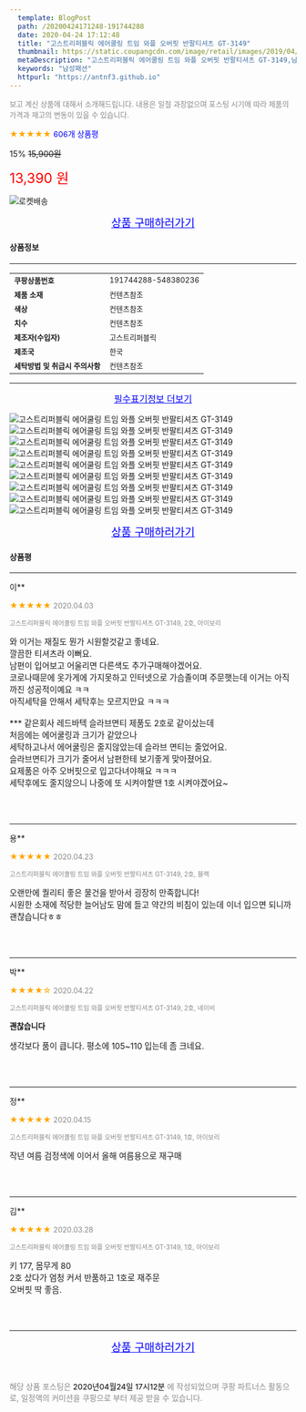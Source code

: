 ```yaml
---
  template: BlogPost
  path: /20200424171248-191744288
  date: 2020-04-24 17:12:48
  title: "고스트리퍼블릭 에어쿨링 트임 와플 오버핏 반팔티셔츠 GT-3149"
  thumbnail: https://static.coupangcdn.com/image/retail/images/2019/04/18/14/9/1cfccc4e-7ce0-4581-8dd5-bb32a2e9dfa8.jpg
  metaDescription: "고스트리퍼블릭 에어쿨링 트임 와플 오버핏 반팔티셔츠 GT-3149,남성패션"
  keywords: "남성패션"
  httpurl: "https://antnf3.github.io"
---
```

  
<span style="color: #888;font-size:0.8rem">보고 계신 상품에 대해서 소개해드립니다.
내용은 일절 과장없으며 포스팅 시기에 따라 제품의 가격과 재고의 변동이 있을 수 있습니다.</span>
  
<span style="color: orange;">★★★★★</span> <span style="color: blue;font-size: 0.85rem;">606개 상품평</span>

<span style="font-size: 0.9rem">15%</span> <span style="font-size: 0.9rem">~~15,900원~~</span>

<span style="color: red;font-size: 1.5rem;">13,390 원</span>

![로켓배송](https://postfiles.pstatic.net/MjAyMDA0MTBfMjcz/MDAxNTg2NDQ1OTAwMDc5.1T-Iy6-X12_V8iyof2OtSqUCu6urPUUOnjG41kbMy_kg.c1eqxaGayJ1XX0TGV24QXbZg9dvQ9C_dYZx39G_Z7Wog.PNG.cigshop2/rocket_logo.png?type=w773)

<p align="center"><a href="http://me2.do/5qtuymMU" style="font-size: 1.2rem; color: blue;">상품 구매하러가기</a></p>

#### 상품정보

---

|                  |                       |
| ---------------- | --------------------- |
| **<span style="font-size:0.8rem;">쿠팡상품번호</span>** | <span style="font-size:0.8rem;">191744288-548380236</span> |
| **<span style="font-size:0.8rem;">제품 소재</span>**    | <span style="font-size:0.8rem;">컨텐츠참조</span>        |
| **<span style="font-size:0.8rem;">색상</span>**    | <span style="font-size:0.8rem;">컨텐츠참조</span>        |
| **<span style="font-size:0.8rem;">치수</span>**    | <span style="font-size:0.8rem;">컨텐츠참조</span>        |
| **<span style="font-size:0.8rem;">제조자(수입자)</span>**    | <span style="font-size:0.8rem;">고스트리퍼블릭</span>        |
| **<span style="font-size:0.8rem;">제조국</span>**    | <span style="font-size:0.8rem;">한국</span>        |
| **<span style="font-size:0.8rem;">세탁방법 및 취급시 주의사항</span>**    | <span style="font-size:0.8rem;">컨텐츠참조</span>        |




---

<p align="center"><a href="http://me2.do/5qtuymMU" style="font-size: 1rem; color: blue;">필수표기정보 더보기</a></p>

![고스트리퍼블릭 에어쿨링 트임 와플 오버핏 반팔티셔츠 GT-3149](http://thumbnail10.coupangcdn.com/thumbnails/remote/q89/image/product/content/vendorItem/2019/09/19/548380236/10eb40aa-fefc-4bcb-88c8-f851ce9c4e22.jpg)
![고스트리퍼블릭 에어쿨링 트임 와플 오버핏 반팔티셔츠 GT-3149](http://thumbnail8.coupangcdn.com/thumbnails/remote/q89/image/retail/images/2019/04/18/14/5/5ef2d1b5-2ce2-4617-84cc-6b7a18d4fec2.jpg)
![고스트리퍼블릭 에어쿨링 트임 와플 오버핏 반팔티셔츠 GT-3149](http://thumbnail7.coupangcdn.com/thumbnails/remote/q89/image/retail/images/2019/04/19/17/8/71d4cb9b-560c-4f55-8a3b-d96e5ba877bb.jpg)
![고스트리퍼블릭 에어쿨링 트임 와플 오버핏 반팔티셔츠 GT-3149](http://thumbnail8.coupangcdn.com/thumbnails/remote/q89/image/retail/images/2019/04/18/14/9/758e36e5-2a95-4380-98cf-888b9e3f89da.jpg)
![고스트리퍼블릭 에어쿨링 트임 와플 오버핏 반팔티셔츠 GT-3149](http://thumbnail8.coupangcdn.com/thumbnails/remote/q89/image/retail/images/2019/04/18/14/1/741e9719-752e-4c17-8d2d-e850d956d104.jpg)
![고스트리퍼블릭 에어쿨링 트임 와플 오버핏 반팔티셔츠 GT-3149](http://thumbnail8.coupangcdn.com/thumbnails/remote/q89/image/retail/images/2019/04/19/17/1/3be1ab27-add6-4f50-b937-fa99793eb936.jpg)
![고스트리퍼블릭 에어쿨링 트임 와플 오버핏 반팔티셔츠 GT-3149](http://thumbnail7.coupangcdn.com/thumbnails/remote/q89/image/retail/images/2019/04/18/14/6/a9ed62e2-0308-47c1-9c85-4a388197ceb6.jpg)
![고스트리퍼블릭 에어쿨링 트임 와플 오버핏 반팔티셔츠 GT-3149](http://thumbnail10.coupangcdn.com/thumbnails/remote/q89/image/retail/images/2019/04/19/17/1/c7cb62a5-6bd5-42f1-ab0c-5cd52da85b05.jpg)
![고스트리퍼블릭 에어쿨링 트임 와플 오버핏 반팔티셔츠 GT-3149](http://thumbnail9.coupangcdn.com/thumbnails/remote/q89/image/retail/images/2019/04/19/17/7/8416c2ca-7af0-4e52-90de-2081838f45d9.jpg)

<p align="center"><a href="http://me2.do/5qtuymMU" style="font-size: 1.2rem; color: blue;">상품 구매하러가기</a></p>

#### 상품평
  
---
  
이**
    
<span style="color: orange;">★★★★★</span> <span style="font-size:0.8rem;color: #888;">2020.04.03</span>
    
<span style="color: #888;font-size:0.7rem">고스트리퍼블릭 에어쿨링 트임 와플 오버핏 반팔티셔츠 GT-3149, 2호, 아이보리</span>
    

    
<span style="font-size: 0.9rem;">와 이거는 재질도 뭔가 시원할것같고 좋네요.<br/>깔끔한 티셔츠라 이뻐요.<br/>남편이 입어보고 어울리면 다른색도 추가구매해야겠어요.<br/>코로나때문에 옷가게에 가지못하고 인터넷으로 가슴졸이며 주문햇는데 이거는 아직까진 성공적이예요 ㅋㅋ<br/>아직세탁을 안해서 세탁후는 모르지만요 ㅋㅋㅋ<br/><br/>*** 같은회사 레드바텍 슬라브면티 제품도 2호로 같이샀는데<br/>처음에는 에어쿨링과 크기가 같았으나<br/>세탁하고나서 에어쿨링은 줄지않았는데 슬라브 면티는 줄었어요.<br/>슬라브면티가 크기가 줄어서 남편한테 보기좋게 맞아졌어요.<br/>요제품은 아주 오버핏으로 입고다녀야해요 ㅋㅋㅋ<br/>세탁후에도 줄지않으니 나중에 또 시켜야할땐 1호 시켜야겠어요~</span>
    
<br>
<br>

---
  
용**
    
<span style="color: orange;">★★★★★</span> <span style="font-size:0.8rem;color: #888;">2020.04.23</span>
    
<span style="color: #888;font-size:0.7rem">고스트리퍼블릭 에어쿨링 트임 와플 오버핏 반팔티셔츠 GT-3149, 2호, 블랙</span>
    

    
<span style="font-size: 0.9rem;">오랜만에 퀄리티 좋은 물건을 받아서 굉장히 만족합니다!<br/>시원한 소재에 적당한 늘어남도 맘에 들고 약간의 비침이 있는데 이너 입으면 되니까 괜찮습니다ㅎㅎ</span>
    
<br>
<br>

---
  
박**
    
<span style="color: orange;">★★★★☆</span> <span style="font-size:0.8rem;color: #888;">2020.04.22</span>
    
<span style="color: #888;font-size:0.7rem">고스트리퍼블릭 에어쿨링 트임 와플 오버핏 반팔티셔츠 GT-3149, 2호, 네이비</span>
    
<span style="font-size:0.85rem">**괜찮습니다**</span>
    
<span style="font-size: 0.9rem;">생각보다 품이 큽니다. 평소에 105~110 입는데 좀 크네요.</span>
    
<br>
<br>

---
  
정**
    
<span style="color: orange;">★★★★★</span> <span style="font-size:0.8rem;color: #888;">2020.04.15</span>
    
<span style="color: #888;font-size:0.7rem">고스트리퍼블릭 에어쿨링 트임 와플 오버핏 반팔티셔츠 GT-3149, 1호, 아이보리</span>
    

    
<span style="font-size: 0.9rem;">작년 여름 검정색에 이어서 올해 여름용으로 재구매</span>
    
<br>
<br>

---
  
김**
    
<span style="color: orange;">★★★★★</span> <span style="font-size:0.8rem;color: #888;">2020.03.28</span>
    
<span style="color: #888;font-size:0.7rem">고스트리퍼블릭 에어쿨링 트임 와플 오버핏 반팔티셔츠 GT-3149, 1호, 아이보리</span>
    

    
<span style="font-size: 0.9rem;">키 177, 몸무게 80<br/>2호 샀다가 엄청 커서 반품하고 1호로 재주문<br/>오버핏 딱 좋음.</span>
    
<br>
<br>


  
---
  
<p align="center"><a href="http://me2.do/5qtuymMU" style="font-size: 1.2rem; color: blue;">상품 구매하러가기</a></p>
  
<br>
  
<span style="font-size: 0.85rem; color: #888;">해당 상품 포스팅은 <span style="color: #000;"> 2020년04월24일 17시12분 </span> 에 작성되었으며 쿠팡 파트너스 활동으로, 일정액의 커미션을 쿠팡으로 부터 제공 받을 수 있습니다.</span>